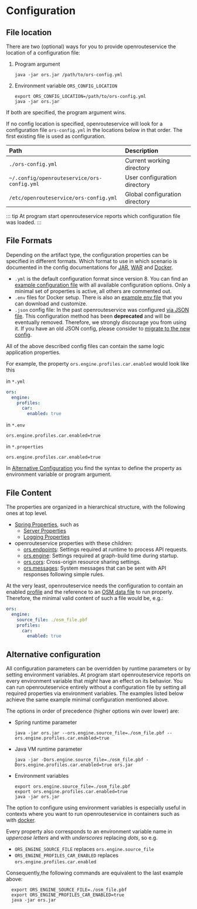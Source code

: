 # Configuration

## File location

There are two (optional) ways for you to provide openrouteservice the location of a configuration file:
1. Program argument
      ```shell 
      java -jar ors.jar /path/to/ors-config.yml
      ```
2. Environment variable `ORS_CONFIG_LOCATION`
      ```shell 
      export ORS_CONFIG_LOCATION=/path/to/ors-config.yml
      java -jar ors.jar
      ```
If both are specified, the program argument wins. 

[//]: # (TODO: test this)

If no config location is specified, openrouteservice will look for a configuration file `ors-config.yml` in the locations below in that order.
The first existing file is used as configuration.

| Path                                        | Description                                 |
|:--------------------------------------------|:--------------------------------------------|
| `./ors-config.yml`                          | Current working directory                   |
| `~/.config/openrouteservice/ors-config.yml` | User configuration directory                |
| `/etc/openrouteservice/ors-config.yml`      | Global configuration directory              |

[//]: # (TODO: test this)

::: tip
At program start openrouteservice reports which configuration file was loaded.
:::

## File Formats

Depending on the artifact type, the configuration properties can be specified in different formats.
Which format to use in which scenario is documented in the config documentations for 
[JAR](/run-instance/running-jar.md),
[WAR](/run-instance/running-war.md) and 
[Docker](/run-instance/running-with-docker.md).

* `.yml` is the default configuration format since version 8. You can find an [example configuration file](https://github.com/GIScience/openrouteservice/blob/main/ors-config.yml) with all available configuration options. Only a minimal set of properties is active, all others are commented out.
* `.env` files for Docker setup. There is also an [example env file](https://github.com/GIScience/openrouteservice/blob/main/ors-config.env) that you can download and customize. 
* `.json` config file: In the past openrouteservice was configured [via JSON file](json.md). This configuration method has been **deprecated** and will be eventually removed. Therefore, we strongly discourage you from using it. If you have an old JSON config, please consider to [migrate to the new config](migrate-from-json.md). 

All of the above described config files can contain the same logic application properties.

For example, the property `ors.engine.profiles.car.enabled` would look like this 

in `*.yml`
```yaml
ors:
  engine:
    profiles: 
      car: 
        enabled: true
```

in `*.env`
```shell
ors.engine.profiles.car.enabled=true
```

in `*.properties`
```properties
ors.engine.profiles.car.enabled=true
```

In [Alternative Configuration](#alternative-configuration) you find the syntax to define the property as environment variable or program argument.


## File Content


The properties are organized in a hierarchical structure, with the following ones at top level.

- [Spring Properties](spring/index.md), such as 
    * [Server Properties](spring/server.md)
    * [Logging Properties](spring/logging.md)
- openrouteservice properties with these children:
    * [ors.endpoints](ors/endpoints/index.md): Settings required at runtime to process API requests.
    * [ors.engine](ors/engine/index.md): Settings required at graph-build time during startup.
    * [ors.cors](ors/cors/index.md): Cross-origin resource sharing settings.
    * [ors.messages](ors/messages/index.md): System messages that can be sent with API responses following simple rules.

At the very least, openrouteservice needs the configuration to contain an enabled [profile](ors/engine/profiles.md) and the
reference to an [OSM data file](/run-instance/data.md#osm-data) to run properly. Therefore, the minimal valid content of such a file
would be, e.g.:

```yaml
ors:
  engine:
    source_file: ./osm_file.pbf
    profiles: 
      car: 
        enabled: true
```

## Alternative configuration

All configuration parameters can be overridden by runtime parameters or by setting environment variables. At program start openrouteservice reports on every environment variable that *might* have an effect on its behavior. You can run openrouteservice entirely without a configuration file by setting all required properties via environment variables. The examples listed below achieve the same example minimal configuration mentioned above.

The options in order of precedence (higher options win over lower) are: 
- Spring runtime parameter
  ```shell 
  java -jar ors.jar --ors.engine.source_file=./osm_file.pbf --ors.engine.profiles.car.enabled=true
  ```
- Java VM runtime parameter
  ```shell 
  java -jar -Dors.engine.source_file=./osm_file.pbf -Dors.engine.profiles.car.enabled=true ors.jar 
  ```
- Environment variables
  ```shell 
  export ors.engine.source_file=./osm_file.pbf 
  export ors.engine.profiles.car.enabled=true
  java -jar ors.jar 
  ```
  
The option to configure using environment variables is especially useful in contexts where you want to run
openrouteservice in containers such as with [docker](/run-instance/running-with-docker.md). 

Every property also corresponds to an environment variable name in *uppercase letters* and with *underscores* replacing *dots*, so e.g.
- `ORS_ENGINE_SOURCE_FILE` replaces `ors.engine.source_file`
- `ORS_ENGINE_PROFILES_CAR_ENABLED` replaces `ors.engine.profiles.car.enabled`

Consequently,the following commands are equivalent to the last example above:
```shell
  export ORS_ENGINE_SOURCE_FILE=./osm_file.pbf
  export ORS_ENGINE_PROFILES_CAR_ENABLED=true
  java -jar ors.jar
```
